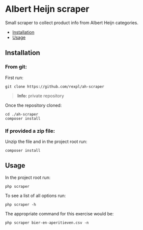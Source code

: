 # Albert Heijn scraper
Small scraper to collect product info from Albert Heijn categories.

- [Installation](#installation)
- [Usage](#usage)

## Installation

### From git:

First run:
```
git clone https://github.com/rexpl/ah-scraper
```
> __Info:__ private repository

Once the repository cloned:
```
cd ./ah-scraper
composer install
```

### If provided a zip file:

Unzip the file and in the project root run:
```
composer install
```

## Usage

In the project root run:
```
php scraper
```
To see a list of all options run:
```
php scraper -h
```
The appropriate command for this exercise would be:
```
php scraper bier-en-aperitieven.csv -n
```
